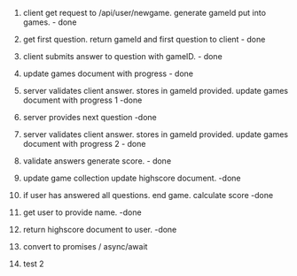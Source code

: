 1. client get request to /api/user/newgame. generate gameId put into games. - done
2. get first question. return gameId and first question to client - done
3. client submits answer to question with gameID. - done
4. update games document with progress - done
4. server validates client answer. stores in gameId provided. update games document with progress 1 -done
5. server provides next question -done
6. server validates client answer. stores in gameId provided. update games document with progress 2 - done
7. validate answers generate score. - done
8. update game collection update highscore document. -done
9. if user has answered all questions. end game. calculate score -done
10. get user to provide name. -done
11. return highscore document to user. -done

12. convert to promises / async/await
13. test 2